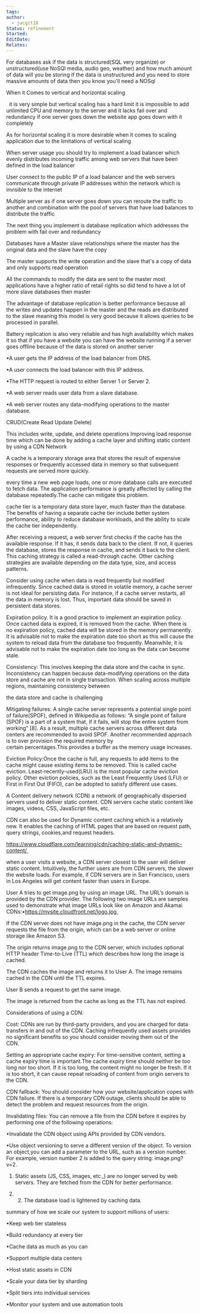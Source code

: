 ```yaml
---
tags: 
author:
  - jacgit18
Status: refinement
Started: 
EditDate: 
Relates:
---
```

For databases ask if the data is structured(SQL very organize) or unstructured(use NoSQl media, audio geo, weather) and how much amount of data will you be storing if the data is unstructured and you need to store massive amounts of data then you know you'll need a NOSql 

When it Comes to vertical and horizontal scaling  

  it is very simple but vertical scaling has a hard limit it is impossible to add unlimited CPU and memory to the server and it lacks fail over and redundancy if one server goes down the website app goes down with it completely 

As for horizontal scaling it is more desirable when it comes to scaling application due to the limitations of vertical scaling 

When server usage you should try to implement a load balancer which evenly distributes incoming traffic among web servers that have been defined in the load balancer 

User connect to the public IP of a load balancer and the web servers communicate through private IP addresses within the network which is invisible to the internet 

Multiple server as if one server goes down you can reroute the traffic to another and combination with the pool of servers that have load balances to distribute the traffic 

The next thing you implement is database replication which addresses the problem with fail over and redundancy 

Databases have a Master slave relationships where the master has the original data and the slave have the copy 

The master supports the write operation and the slave that's a copy of data and only supports read operation 

All the commands to modify the data are sent to the master most applications have a higher ratio of retail rights so did tend to have a lot of more slave databases then master 

The advantage of database replication is better performance because all the writes and updates happen in the master and the reads are distributed to the slave meaning this model is very good because it allows queries to be processed in parallel. 

Battery replication is also very reliable and has high availability which makes it so that if you have a website you can have the website running if a server goes offline because of the data is stored on another server 

•A user gets the IP address of the load balancer from DNS. 

•A user connects the load balancer with this IP address. 

•The HTTP request is routed to either Server 1 or Server 2. 

•A web server reads user data from a slave database. 

•A web server routes any data-modifying operations to the master database.  

CRUD(Create Read Update Delete) 

This includes write, update, and delete operations Improving load response time which can be done by adding a cache layer and shifting static content by using a CDN Network 

A cache is a temporary storage area that stores the result of expensive responses or frequently accessed data in memory so that subsequent requests are served more quickly.  

every time a new web page loads, one or more database calls are executed to fetch data. The application performance is greatly affected by calling the database repeatedly.The cache can mitigate this problem. 

cache tier is a temporary data store layer, much faster than the database. The benefits of having a separate cache tier include better system performance, ability to reduce database workloads, and the ability to scale the cache tier independently.  

After receiving a request, a web server first checks if the cache has the available response. If it has, it sends data back to the client. If not, it queries the database, stores the response in cache, and sends it back to the client. This caching strategy is called a read-through cache. Other caching strategies are available depending on the data type, size, and access patterns. 

Consider using cache when data is read frequently but modified infrequently. Since cached data is stored in volatile memory, a cache server is not ideal for persisting data. For instance, if a cache server restarts, all the data in memory is lost. Thus, important data should be saved in persistent data stores. 

Expiration policy. It is a good practice to implement an expiration policy. Once cached data is expired, it is removed from the cache. When there is no expiration policy, cached data will be stored in the memory permanently. It is advisable not to make the expiration date too short as this will cause the system to reload data from the database too frequently. Meanwhile, it is advisable not to make the expiration date too long as the data can become stale. 

Consistency: This involves keeping the data store and the cache in sync. Inconsistency can happen because data-modifying operations on the data store and cache are not in single transaction. When scaling across multiple regions, maintaining consistency between 

the data store and cache is challenging 

Mitigating failures: A single cache server represents a potential single point of failure(SPOF), defined in Wikipedia as follows: “A single point of failure (SPOF) is a part of a system that, if it fails, will stop the entire system from working” [8]. As a result, multiple cache servers across different data centers are recommended to avoid SPOF. Another recommended approach is to over provision the required memory by certain percentages.This provides a buffer as the memory usage increases. 

Eviction Policy:Once the cache is full, any requests to add items to the cache might cause existing items to be removed. This is called cache eviction. Least-recently-used(LRU) is the most popular cache eviction policy. Other eviction policies, such as the Least Frequently Used (LFU) or First in First Out (FIFO), can be adopted to satisfy different use cases. 

A Content delivery network (CDN) a network of geographically dispersed servers used to deliver static content. CDN servers cache static content like images, videos, CSS, JavaScript files, etc. 

CDN can also be used for Dynamic content caching which is a relatively new. It enables the caching of HTML pages that are based on request path, query strings, cookies,and request headers. 

https://www.cloudflare.com/learning/cdn/caching-static-and-dynamic-content/ 

when a user visits a website, a CDN server closest to the user will deliver static content. Intuitively, the further users are from CDN servers, the slower the website loads. For example, if CDN servers are in San Francisco, users in Los Angeles will get content faster than users in Europe.  

User A tries to get image.png by using an image URL. The URL’s domain is provided by the CDN provider. The following two image URLs are samples used to demonstrate what image URLs look like on Amazon and Akamai CDNs:•https://mysite.cloudfront.net/logo.jpg 

If the CDN server does not have image.png in the cache, the CDN server requests the file from the origin, which can be a web server or online storage like Amazon S3. 

The origin returns image.png to the CDN server, which includes optional HTTP header Time-to-Live (TTL) which describes how long the image is cached. 

The CDN caches the image and returns it to User A. The image remains cached in the CDN until the TTL expires. 

User B sends a request to get the same image. 

The image is returned from the cache as long as the TTL has not expired. 

Considerations of using a CDN: 

Cost: CDNs are run by third-party providers, and you are charged for data transfers in and out of the CDN. Caching infrequently used assets provides no significant benefits so you should consider moving them out of the CDN. 

Setting an appropriate cache expiry: For time-sensitive content, setting a cache expiry time is important.The cache expiry time should neither be too long nor too short. If it is too long, the content might no longer be fresh. If it is too short, it can cause repeat reloading of content from origin servers to the CDN. 

CDN fallback: You should consider how your website/application copes with CDN failure. If there is a temporary CDN outage, clients should be able to detect the problem and request resources from the origin. 

Invalidating files: You can remove a file from the CDN before it expires by performing one of the following operations: 

•Invalidate the CDN object using APIs provided by CDN vendors. 

•Use object versioning to serve a different version of the object. To version an object,you can add a parameter to the URL, such as a version number. For example, version number 2 is added to the query string: image.png?v=2. 

1. Static assets (JS, CSS, images, etc.,) are no longer served by web servers. They are fetched from the CDN for better performance. 

2. 2. The database load is lightened by caching data. 

summary of how we scale our system to support millions of users: 

•Keep web tier stateless 

•Build redundancy at every tier 

•Cache data as much as you can 

•Support multiple data centers 

•Host static assets in CDN 

•Scale your data tier by sharding 

•Split tiers into individual services 

•Monitor your system and use automation tools


